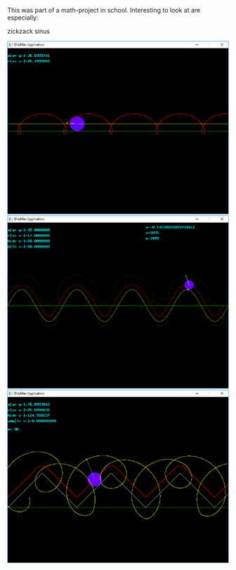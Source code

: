 This was part of a math-project in school.
Interesting to look at are especially:

zickzack
sinus

![alt tag](https://github.com/eme64/Hobby-Projects-Archive/blob/master/BlitzMax%20Projects/Simulations/graph/img_kreis_gerade.png?raw=true "graph")
![alt tag](https://github.com/eme64/Hobby-Projects-Archive/blob/master/BlitzMax%20Projects/Simulations/graph/img_kreis_sinus.png?raw=true "graph")
![alt tag](https://github.com/eme64/Hobby-Projects-Archive/blob/master/BlitzMax%20Projects/Simulations/graph/img_kreis_zicksack.png?raw=true "graph")
